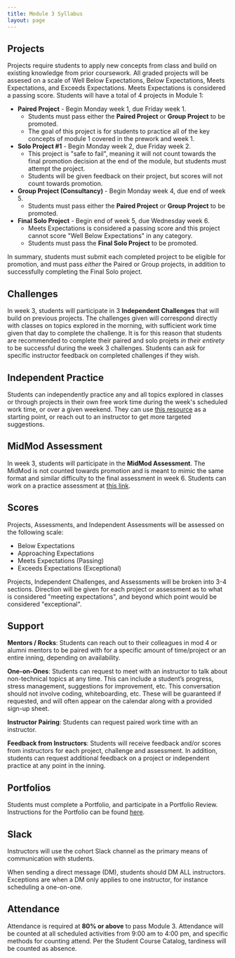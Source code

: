 ```yaml
---
title: Module 3 Syllabus
layout: page
---
```


## Projects

Projects require students to apply new concepts from class and build on existing knowledge from prior coursework. All graded projects will be assesed on a scale of Well Below Expectations, Below Expectations, Meets Expectations, and Exceeds Expectations. Meets Expectations is considered a passing score. Students will have a total of 4 projects in Module 1:

* **Paired Project** - Begin Monday week 1, due Friday week 1.
  * Students must pass either the **Paired Project** or **Group Project** to be promoted.
  * The goal of this project is for students to practice all of the key concepts of module 1 covered in the prework and week 1.
* **Solo Project #1** - Begin Monday week 2, due Friday week 2.
  * This project is "safe to fail", meaning it will not count towards the final promotion decision at the end of the module, but students must attempt the project.
  * Students will be given feedback on their project, but scores will not count towards promotion.
* **Group Project (Consultancy)** - Begin Monday week 4, due end of week 5.
  * Students must pass either the **Paired Project** or **Group Project** to be promoted.
* **Final Solo Project** - Begin end of week 5, due Wednesday week 6.
  * Meets Expectations is considered a passing score and this project cannot score "Well Below Expectations" in any category.
  * Students must pass the **Final Solo Project** to be promoted.

In summary, students must submit each completed project to be eligible for promotion, and must pass _either_ the Paired or Group projects, in addition to successfully completing the Final Solo project. 

## Challenges

In week 3, students will participate in 3 **Independent Challenges** that will build on previous projects. The challenges given will correspond directly with classes on topics explored in the morning, with sufficient work time given that day to complete the challenge. It is for this reason that students are recommended to complete their paired and solo projets _in their entirety_ to be successful during the week 3 challenges. Students can ask for specific instructor feedback on completed challenges if they wish. 

## Independent Practice

Students can independently practice any and all topics explored in classes or through projects in their own free work time during the week's scheduled work time, or over a given weekend. They can use [this resource](https://github.com/turingschool-examples/M3_weekend_practice) as a starting point, or reach out to an instructor to get more targeted suggestions. 

## MidMod Assessment

In week 3, students will participate in the **MidMod Assessment**. The MidMod is not counted towards promotion and is meant to mimic the same format and similar difficulty to the final assessment in week 6. 
Students can work on a practice assessment at [this link](./practice_assessments/practice_assessment).

## Scores

Projects, Assessments, and Independent Assessments will be assessed on the following scale:

* Below Expectations
* Approaching Expectations
* Meets Expectations (Passing)
* Exceeds Expectations (Exceptional)

Projects, Independent Challenges, and Assessments will be broken into 3-4 sections. Direction will be given for each project or assessment as to what is considered "meeting expectations", and beyond which point would be considered "exceptional". 

## Support

**Mentors / Rocks**: Students can reach out to their colleagues in mod 4 or alumni mentors to be paired with for a specific amount of time/project or an entire inning, depending on availability. 

**One-on-Ones**: Students can request to meet with an instructor to talk about non-technical topics at any time. This can include a student’s progress, stress management, suggestions for improvement, etc. This conversation should not involve coding, whiteboarding, etc. These will be guaranteed if requested, and will often appear on the calendar along with a provided sign-up sheet.

**Instructor Pairing**: Students can request paired work time with an instructor.

**Feedback from Instructors**: Students will receive feedback and/or scores from instructors for each project, challenge and assessment.  In addition, students can request additional feedback on a project or independent practice at any point in the inning. 

## Portfolios

Students must complete a Portfolio, and participate in a Portfolio Review. Instructions for the Portfolio can be found [here](./misc/final_project_and_portfolio_guide).

## Slack

Instructors will use the cohort Slack channel as the primary means of communication with students.

When sending a direct message (DM), students should DM ALL instructors. Exceptions are when a DM only applies to one instructor, for instance scheduling a one-on-one.

## Attendance

Attendance is required at **80% or above** to pass Module 3. Attendance will be counted at all scheduled activities from 9:00 am to 4:00 pm, and specific methods for counting attend. Per the Student Course Catalog, tardiness will be counted as absence.
